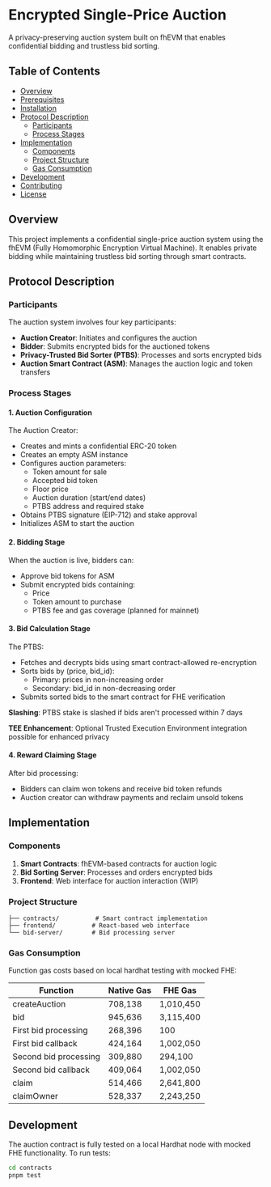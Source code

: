 # Encrypted Single-Price Auction

A privacy-preserving auction system built on fhEVM that enables confidential bidding and trustless bid sorting.

## Table of Contents

- [Overview](#overview)
- [Prerequisites](#prerequisites)
- [Installation](#installation)
- [Protocol Description](#protocol-description)
  - [Participants](#participants)
  - [Process Stages](#process-stages)
- [Implementation](#implementation)
  - [Components](#components)
  - [Project Structure](#project-structure)
  - [Gas Consumption](#gas-consumption)
- [Development](#development)
- [Contributing](#contributing)
- [License](#license)

## Overview

This project implements a confidential single-price auction system using the fhEVM (Fully Homomorphic Encryption Virtual Machine). It enables private bidding while maintaining trustless bid sorting through smart contracts.

## Protocol Description

### Participants

The auction system involves four key participants:

- **Auction Creator**: Initiates and configures the auction
- **Bidder**: Submits encrypted bids for the auctioned tokens
- **Privacy-Trusted Bid Sorter (PTBS)**: Processes and sorts encrypted bids
- **Auction Smart Contract (ASM)**: Manages the auction logic and token transfers

### Process Stages

#### 1. Auction Configuration

The Auction Creator:

- Creates and mints a confidential ERC-20 token
- Creates an empty ASM instance
- Configures auction parameters:
  - Token amount for sale
  - Accepted bid token
  - Floor price
  - Auction duration (start/end dates)
  - PTBS address and required stake
- Obtains PTBS signature (EIP-712) and stake approval
- Initializes ASM to start the auction

#### 2. Bidding Stage

When the auction is live, bidders can:

- Approve bid tokens for ASM
- Submit encrypted bids containing:
  - Price
  - Token amount to purchase
  - PTBS fee and gas coverage (planned for mainnet)

#### 3. Bid Calculation Stage

The PTBS:

- Fetches and decrypts bids using smart contract-allowed re-encryption
- Sorts bids by (price, bid_id):
  - Primary: prices in non-increasing order
  - Secondary: bid_id in non-decreasing order
- Submits sorted bids to the smart contract for FHE verification

**Slashing**: PTBS stake is slashed if bids aren't processed within 7 days

**TEE Enhancement**: Optional Trusted Execution Environment integration possible for enhanced privacy

#### 4. Reward Claiming Stage

After bid processing:

- Bidders can claim won tokens and receive bid token refunds
- Auction creator can withdraw payments and reclaim unsold tokens

## Implementation

### Components

1. **Smart Contracts**: fhEVM-based contracts for auction logic
2. **Bid Sorting Server**: Processes and orders encrypted bids
3. **Frontend**: Web interface for auction interaction (WIP)

### Project Structure

```
├── contracts/          # Smart contract implementation
├── frontend/          # React-based web interface
└── bid-server/        # Bid processing server
```

### Gas Consumption

Function gas costs based on local hardhat testing with mocked FHE:

| Function              | Native Gas | FHE Gas   |
| --------------------- | ---------- | --------- |
| createAuction         | 708,138    | 1,010,450 |
| bid                   | 945,636    | 3,115,400 |
| First bid processing  | 268,396    | 100       |
| First bid callback    | 424,164    | 1,002,050 |
| Second bid processing | 309,880    | 294,100   |
| Second bid callback   | 409,064    | 1,002,050 |
| claim                 | 514,466    | 2,641,800 |
| claimOwner            | 528,337    | 2,243,250 |

## Development

The auction contract is fully tested on a local Hardhat node with mocked FHE functionality. To run tests:

```bash
cd contracts
pnpm test
```
